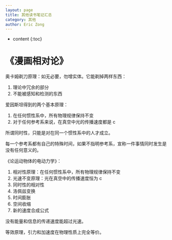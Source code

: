 ```yaml
---
layout: page
title: 其他读书笔记汇总
category: 其他
author: Eric Zong
---
```


* content
{:toc}
# 《漫画相对论》

奥卡姆剃刀原理：如无必要，勿增实体。它能剃掉两样东西：

1. 理论中冗余的部分
2. 不能被感知和检测的东西

爱因斯坦得到的两个基本原理：

1. 在任何惯性系中，所有物理规律保持不变
2. 对于任何参考系来说，在真空中光的传播速度都是 c

所谓同时性，只能是对在同一个惯性系中的人才成立。

每一个参考系都有自己的特殊时间，如果不指明参考系，宣称一件事情同时发生是没有任何意义的。

《论运动物体的电动力学》：

1. 相对性原理：在任何惯性系中，所有物理规律保持不变
2. 光速不变原理：光在真空中的传播速度恒为 c
3. 同时性的相对性
4. 洛佩兹变换
5. 时间膨胀
6. 空间收缩
7. 新的速度合成公式

没有能量和信息的传递速度能超过光速。

等效原理，引力和加速度在物理性质上完全等价。

